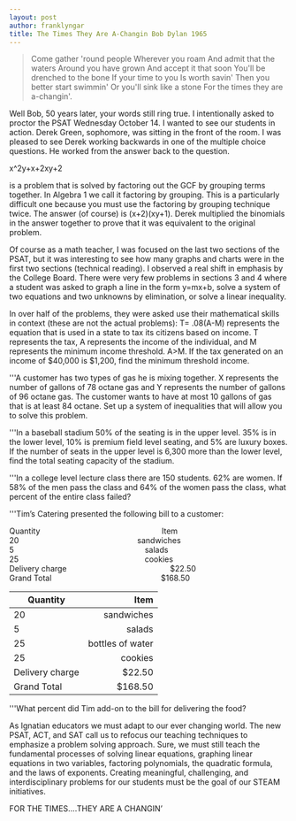 ```yaml
---
layout: post
author: franklyngar
title: The Times They Are A-Changin Bob Dylan 1965
---
```



<blockquote> Come gather 'round people
Wherever you roam
And admit that the waters
Around you have grown
And accept it that soon
You'll be drenched to the bone
If your time to you
Is worth savin'
Then you better start swimmin'
Or you'll sink like a stone
For the times they are a-changin'.</blockquote>

Well Bob, 50 years later, your words still ring true.
I intentionally asked to proctor the PSAT Wednesday October 14.  I wanted to see our students in action.
Derek Green, sophomore, was sitting in the front of the room.  I was pleased to see Derek working backwards in one of the multiple choice questions.  He worked from the answer back to the question.

<p class="text-center">x^2y+x+2xy+2</p>

is a problem that is solved by factoring out the GCF by grouping terms together.  In Algebra 1 we call it factoring by grouping.  This is a particularly difficult one because you must use the factoring by grouping technique twice.
The answer (of course) is (x+2)(xy+1).  Derek multiplied the binomials in the answer together to prove that it was equivalent to the original problem.

 Of course as a math teacher, I was focused on the last two sections of the PSAT, but it was interesting to see how many graphs and charts were in the first two sections (technical reading).  I observed a real shift in emphasis by the College Board.  There were very few problems in sections 3 and 4 where a student was asked to graph a line in the form y=mx+b, solve a system of two equations and two unknowns by elimination, or solve a linear inequality.

In over half of the problems, they were asked use their mathematical skills in context (these are not the actual problems):
T= .08(A-M) represents the equation that is used in a state to tax its citizens based on income.  T represents the tax, A represents the income of the individual, and M represents the minimum income threshold.  A>M.  If the tax generated on an income of $40,000 is $1,200, find the minimum threshold income. 

'''A customer has two types of gas he is mixing together.  X represents the number of gallons of 78 octane gas and Y represents the number of gallons of 96 octane gas.  The customer wants to have at most 10 gallons of gas that is at least 84 octane.  Set up a system of inequalities that will allow you to solve this problem.


'''In a baseball stadium 50% of the seating is in the upper level.  35% is in the lower level, 10% is premium field level seating, and 5% are luxury boxes.  If the number of seats in the upper level is 6,300 more than the lower level, find the total seating capacity of the stadium.  

'''In a college level lecture class there are 150 students.  62% are women.  If 58% of the men pass the class and 64% of the women pass the class, what percent of the entire class failed? 

'''Tim’s Catering presented the following bill to a customer:
<div class="container">
  <div class="columns">
    <div class="Quantity column">
      Quantity
    </div>
    <div class="Item column">
      Item
    </div>
  </div>

  <div class="columns">
    <div class="20 column">
      20
    </div>
    <div class="sandwiches column">
      sandwiches
    </div>
  </div>

  <div class="columns">
    <div class="5 column">
      5
    </div>
    <div class="salads column">
      salads
    </div>
  </div>

  <div class="columns">
    <div class="25 column">
      25
    </div>
    <div class="cookies column">
      cookies
    </div>
  </div>
  
  <div class="columns">
    <div class="Delivery charge column">
      Delivery charge
    </div>
    <div class="$22.50 column">
      $22.50
    </div>
  </div>
  
  
  <div class="columns">
    <div class="Grand Total column">
      Grand Total
    </div>
    <div class="$168.50 column">
      $168.50
    </div>
  </div>
</div>

|Quantity| Item|
|---|---:|
|20 |sandwiches|
|5 |salads|
|25 |bottles of water|
|25 |cookies|
|Delivery charge|			$22.50|
|Grand Total	|		$168.50|

'''What percent did Tim add-on to the bill for delivering the food?

As Ignatian educators we must adapt to our ever changing world.  The new PSAT, ACT, and SAT call us to refocus our teaching techniques to emphasize a problem solving approach.  Sure, we must still teach the fundamental processes of solving linear equations, graphing linear equations in two variables, factoring polynomials, the quadratic formula, and the laws of exponents.    Creating meaningful, challenging, and interdisciplinary problems for our students must be the goal of our STEAM initiatives.

FOR THE TIMES….THEY ARE A CHANGIN’
